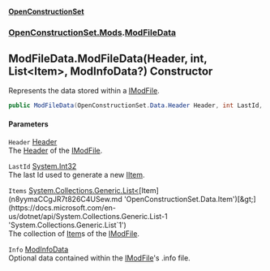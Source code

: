 #### [OpenConstructionSet](index.md 'index')
### [OpenConstructionSet.Mods](index.md#OpenConstructionSet_Mods 'OpenConstructionSet.Mods').[ModFileData](08IeBDwBBBiNIR2IJiBaAQ.md 'OpenConstructionSet.Mods.ModFileData')
## ModFileData.ModFileData(Header, int, List&lt;Item&gt;, ModInfoData?) Constructor
Represents the data stored within a [IModFile](IKbYBL+aXAnVnb4gGogjfQ.md 'OpenConstructionSet.Mods.IModFile').  
```csharp
public ModFileData(OpenConstructionSet.Data.Header Header, int LastId, System.Collections.Generic.List<OpenConstructionSet.Data.Item> Items, OpenConstructionSet.Mods.ModInfoData? Info);
```
#### Parameters
<a name='OpenConstructionSet_Mods_ModFileData_ModFileData(OpenConstructionSet_Data_Header_int_System_Collections_Generic_List_OpenConstructionSet_Data_Item__OpenConstructionSet_Mods_ModInfoData_)_Header'></a>
`Header` [Header](y6Au0zwIM7btf+C21xR7ow.md 'OpenConstructionSet.Data.Header')  
The [Header](Onq_m_DEWafca988he557Q.md 'OpenConstructionSet.Mods.ModFileData.Header') of the [IModFile](IKbYBL+aXAnVnb4gGogjfQ.md 'OpenConstructionSet.Mods.IModFile').
  
<a name='OpenConstructionSet_Mods_ModFileData_ModFileData(OpenConstructionSet_Data_Header_int_System_Collections_Generic_List_OpenConstructionSet_Data_Item__OpenConstructionSet_Mods_ModInfoData_)_LastId'></a>
`LastId` [System.Int32](https://docs.microsoft.com/en-us/dotnet/api/System.Int32 'System.Int32')  
The last Id used to generate a new [IItem](1xw59+1PxAxgqAyD92DMNg.md 'OpenConstructionSet.Data.IItem').
  
<a name='OpenConstructionSet_Mods_ModFileData_ModFileData(OpenConstructionSet_Data_Header_int_System_Collections_Generic_List_OpenConstructionSet_Data_Item__OpenConstructionSet_Mods_ModInfoData_)_Items'></a>
`Items` [System.Collections.Generic.List&lt;](https://docs.microsoft.com/en-us/dotnet/api/System.Collections.Generic.List-1 'System.Collections.Generic.List`1')[Item](n8yymaCCgJR7t826C4USew.md 'OpenConstructionSet.Data.Item')[&gt;](https://docs.microsoft.com/en-us/dotnet/api/System.Collections.Generic.List-1 'System.Collections.Generic.List`1')  
The collection of [Item](n8yymaCCgJR7t826C4USew.md 'OpenConstructionSet.Data.Item')s of the [IModFile](IKbYBL+aXAnVnb4gGogjfQ.md 'OpenConstructionSet.Mods.IModFile').
  
<a name='OpenConstructionSet_Mods_ModFileData_ModFileData(OpenConstructionSet_Data_Header_int_System_Collections_Generic_List_OpenConstructionSet_Data_Item__OpenConstructionSet_Mods_ModInfoData_)_Info'></a>
`Info` [ModInfoData](ZdFSsCp5Yk427RM+q39Nmw.md 'OpenConstructionSet.Mods.ModInfoData')  
Optional data contained within the [IModFile](IKbYBL+aXAnVnb4gGogjfQ.md 'OpenConstructionSet.Mods.IModFile')'s .info file.
  
